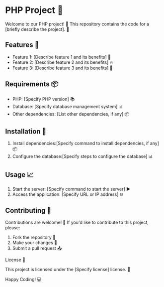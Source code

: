 # PHP Project 🚀


Welcome to our PHP project! 🎉 This repository contains the code for a [briefly describe the project]. 🤔

## Features 📝


- Feature 1: [Describe feature 1 and its benefits] 🌟
- Feature 2: [Describe feature 2 and its benefits] 🔥
- Feature 3: [Describe feature 3 and its benefits] 🤩

## Requirements 📦


- PHP: [Specify PHP version] 📚
- Database: [Specify database management system] 📊
- Other dependencies: [List other dependencies, if any] 📦

## Installation 🔧


1. Install dependencies:[Specify command to install dependencies, if any] 📦
2. Configure the database:[Specify steps to configure the database] 📊

## Usage 📈


1. Start the server: [Specify command to start the server] ▶
2. Access the application: [Specify URL or IP address] 🌐

## Contributing 🤝


Contributions are welcome! 🤝 If you'd like to contribute to this project, please:

1. Fork the repository 🍴
2. Make your changes 📝
3. Submit a pull request 📤

License 📄


This project is licensed under the [Specify license] license. 📄

Happy Coding! 💻